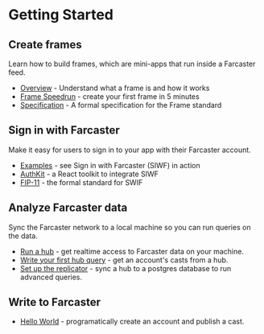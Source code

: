 # Getting Started

## Create frames

Learn how to build frames, which are mini-apps that run inside a Farcaster feed.

- [Overview](/learn/what-is-farcaster/frames) - Understand what a frame is and how it works
- [Frame Speedrun](https://www.youtube.com/watch?v=JAIr8kyBxxU&list=PL0eq1PLf6eUecQKFj0pUFfO0fwm0k4zE4&index=2) - create your first frame in 5 minutes
- [Specification](/reference/frames/spec) - A formal specification for the Frame standard

## Sign in with Farcaster

Make it easy for users to sign in to your app with their Farcaster account.

- [Examples](/auth-kit/examples.md) - see Sign in with Farcaster (SIWF) in action
- [AuthKit](/auth-kit/installation.md) - a React toolkit to integrate SIWF
- [FIP-11](https://github.com/farcasterxyz/protocol/discussions/110) - the formal standard for SWIF

## Analyze Farcaster data

Sync the Farcaster network to a local machine so you can run queries on the data.

- [Run a hub](/hubble/install.md) - get realtime access to Farcaster data on your machine.
- [Write your first hub query](./guides/querying/fetch-casts.md) - get an account's casts from a hub.
- [Set up the replicator](./guides/apps/replicate.md) - sync a hub to a postgres database to run advanced queries.

## Write to Farcaster

- [Hello World](/developers/guides/basics/hello-world) - programatically create an account and publish a cast.

